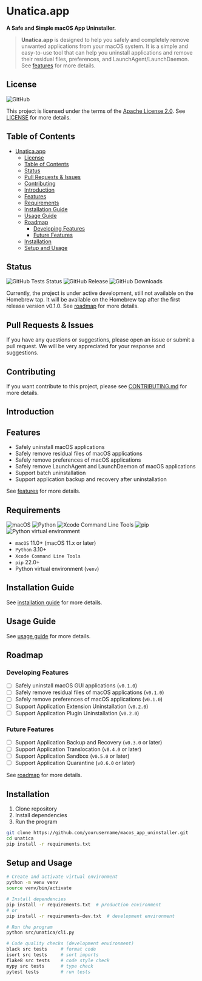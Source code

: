 # Unatica.app

**A Safe and Simple macOS App Uninstaller.**

> **Unatica.app** is designed to help you safely and completely remove unwanted applications from your macOS system. It is a simple and easy-to-use tool that can help you uninstall applications and remove their residual files, preferences, and LaunchAgent/LaunchDaemon. See [features](#features) for more details.

## License

![GitHub](https://img.shields.io/github/license/benjame/unatica)

This project is licensed under the terms of the [Apache License 2.0](./LICENSE).
See [LICENSE](./LICENSE) for more details.

## Table of Contents

- [Unatica.app](#unaticaapp)
  - [License](#license)
  - [Table of Contents](#table-of-contents)
  - [Status](#status)
  - [Pull Requests \& Issues](#pull-requests--issues)
  - [Contributing](#contributing)
  - [Introduction](#introduction)
  - [Features](#features)
  - [Requirements](#requirements)
  - [Installation Guide](#installation-guide)
  - [Usage Guide](#usage-guide)
  - [Roadmap](#roadmap)
    - [Developing Features](#developing-features)
    - [Future Features](#future-features)
  - [Installation](#installation)
  - [Setup and Usage](#setup-and-usage)

## Status

![GitHub Tests Status](https://img.shields.io/github/actions/workflow/status/benjame/unatica/tests.yml)
![GitHub Release](https://img.shields.io/github/v/release/benjame/unatica)
![GitHub Downloads](https://img.shields.io/github/downloads/benjame/unatica/total)

Currently, the project is under active development, still not available on the Homebrew tap.
It will be available on the Homebrew tap after the first release version v0.1.0.
See [roadmap](#roadmap) for more details.

## Pull Requests & Issues

If you have any questions or suggestions, please open an issue or submit a pull request.
We will be very appreciated for your response and suggestions.

## Contributing

If you want contribute to this project, please see [CONTRIBUTING.md](./docs/CONTRIBUTING.md) for more details.

## Introduction

## Features

- Safely uninstall macOS applications
- Safely remove residual files of macOS applications
- Safely remove preferences of macOS applications
- Safely remove LaunchAgent and LaunchDaemon of macOS applications
- Support batch uninstallation
- Support application backup and recovery after uninstallation

See [features](./docs/features.md) for more details.

## Requirements

![macOS](https://img.shields.io/badge/macOS-11.x+-blue.svg)
![Python](https://img.shields.io/badge/python-3.10+-green.svg)
![Xcode Command Line Tools](https://img.shields.io/badge/Xcode%20Command%20Line%20Tools-required-red.svg)
![pip](https://img.shields.io/badge/pip-22.0+-yellow.svg)
![Python virtual environment](https://img.shields.io/badge/venv-required-orange.svg)

- `macOS` 11.0+ (macOS 11.x or later)
- `Python` 3.10+
- `Xcode Command Line Tools`
- `pip` 22.0+
- Python virtual environment (`venv`)

## Installation Guide

See [installation guide](./docs/installation_guide.md) for more details.

## Usage Guide

See [usage guide](./docs/usage_guide.md) for more details.

## Roadmap

### Developing Features

- [ ] Safely uninstall macOS GUI applications (`v0.1.0`)
- [ ] Safely remove residual files of macOS applications (`v0.1.0`)
- [ ] Safely remove preferences of macOS applications (`v0.1.0`)
- [ ] Support Application Extension Uninstallation (`v0.2.0`)
- [ ] Support Application Plugin Uninstallation (`v0.2.0`)

### Future Features

- [ ] Support Application Backup and Recovery (`v0.3.0` or later)
- [ ] Support Application Translocation (`v0.4.0` or later)
- [ ] Support Application Sandbox (`v0.5.0` or later)
- [ ] Support Application Quarantine (`v0.6.0` or later)

See [roadmap](./docs/roadmap.md) for more details.

## Installation

1. Clone repository
2. Install dependencies
3. Run the program

```bash
git clone https://github.com/yourusername/macos_app_uninstaller.git
cd unatica
pip install -r requirements.txt
```

## Setup and Usage

```bash
# Create and activate virtual environment
python -m venv venv
source venv/bin/activate

# Install dependencies
pip install -r requirements.txt  # production environment
# or
pip install -r requirements-dev.txt  # development environment

# Run the program
python src/unatica/cli.py

# Code quality checks (development environment)
black src tests     # format code
isort src tests     # sort imports
flake8 src tests    # code style check
mypy src tests      # type check
pytest tests        # run tests
```
